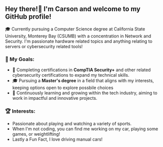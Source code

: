## Hey there!👋 I'm Carson and welcome to my GitHub profile!

🎓 Currently pursuing a Computer Science degree at California State University, Monterey Bay (CSUMB) with a concentration in Network and Security.
I'm passionate hardware related topics and anything relating to servers or cybersecurity related tools!

### 🎯 My Goals:
- 📜 Completing certifications in **CompTIA Security+** and other related cybersecurity certifications to expand my technical skills.
- 🎓 Pursuing a **Master's degree** in a field that aligns with my interests, keeping options open to explore possbile choices
- 🚀 Continuously learning and growing within the tech industry, aiming to work in impactful and innovative projects.

### 🏆 Interests:
- Passionate about playing and watching a variety of sports.
- When I'm not coding, you can find me working on my car, playing some games, or weightlifting!
- Lastly a Fun Fact, I love driving manual cars!
